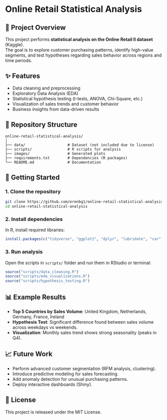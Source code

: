 # Online Retail Statistical Analysis

## 📌 Project Overview
This project performs **statistical analysis on the Online Retail II dataset** (Kaggle).  
The goal is to explore customer purchasing patterns, identify high-value segments, and test hypotheses regarding sales behavior across regions and time periods.

## ✨ Features
- Data cleaning and preprocessing
- Exploratory Data Analysis (EDA)
- Statistical hypothesis testing (t-tests, ANOVA, Chi-Square, etc.)
- Visualization of sales trends and customer behavior
- Business insights from data-driven results

## 📂 Repository Structure
```
online-retail-statistical-analysis/
│
├── data/                   # Dataset (not included due to license)
├── scripts/                # R scripts for analysis
├── images/                 # Generated plots
├── requirements.txt        # Dependencies (R packages)
└── README.md               # Documentation
```

## 🚀 Getting Started

### 1. Clone the repository
```bash
git clone https://github.com/erenbg1/online-retail-statistical-analysis.git
cd online-retail-statistical-analysis
```

### 2. Install dependencies
In R, install required libraries:
```R
install.packages(c("tidyverse", "ggplot2", "dplyr", "lubridate", "car"))
```

### 3. Run analysis
Open the scripts in `scripts/` folder and run them in RStudio or terminal:
```R
source("scripts/data_cleaning.R")
source("scripts/eda_visualizations.R")
source("scripts/hypothesis_testing.R")
```

## 📊 Example Results
- **Top 5 Countries by Sales Volume**: United Kingdom, Netherlands, Germany, France, Ireland  
- **Hypothesis Test**: Significant difference found between sales volume across weekdays vs weekends.  
- **Visualization**: Monthly sales trend shows strong seasonality (peaks in Q4).

## 📈 Future Work
- Perform advanced customer segmentation (RFM analysis, clustering).  
- Introduce predictive modeling for sales forecasting.  
- Add anomaly detection for unusual purchasing patterns.  
- Deploy interactive dashboards (Shiny).  

## 📝 License
This project is released under the MIT License.
